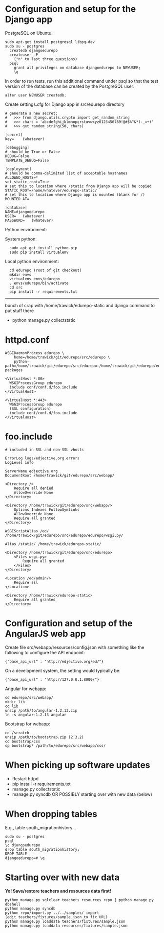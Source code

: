 Configuration and setup for the Django app
==========================================

PostgreSQL on Ubuntu:


```
sudo apt-get install postgresql libpq-dev
sudo su - postgres
  createdb djangoedurepo
  createuser -P
    ("n" to last three questions)
  psql
    grant all privileges on database djangoedurepo to NEWUSER;
    \q
```

In order to run tests, run this additional command under psql so that the test version of the database can be created by the PostgreSQL user:

```
alter user NEWUSER createdb;
```


Create settings.cfg for Django app in src/edurepo directory

```
# generate a new secret:
#   >>> from django.utils.crypto import get_random_string
#   >>> chars = 'abcdefghijklmnopqrstuvwxyz0123456789!@#$%^&*(-_=+)'
#   >>> get_random_string(50, chars)

[secret]
key=    (whatever)

[debugging]
# should be True or False
DEBUG=False
TEMPLATE_DEBUG=False

[deployment]
# should be comma-delimited list of acceptable hostnames
ALLOWED_HOSTS=*
set_static_root=True
# set this to location where /static from Django app will be copied
STATIC_ROOT=/home/whatever/edurepo-static/
# set this to location where Django app is mounted (blank for /)
MOUNTED_AT=

[database]
NAME=djangoedurepo
USER=   (whatever)
PASSWORD=   (whatever)
```

Python environment:

System python: 

```
  sudo apt-get install python-pip
  sudo pip install virtualenv
```

Local python environment:

```
  cd edurepo (root of git checkout)
  mkdir envs
  virtualenv envs/edurepo
  . envs/edurepo/bin/activate
  cd src
  pip install -r requirements.txt
```

---

bunch of crap with /home/trawick/edurepo-static and django command to put stuff there

* python manage.py collectstatic

httpd.conf
==========

```
WSGIDaemonProcess edurepo \
    home=/home/trawick/git/edurepo/src/edurepo \
    python-path=/home/trawick/git/edurepo/src/edurepo:/home/trawick/git/edurepo/envs/edurepo/lib/python2.6/site-packages

<VirtualHost *:80>
  WSGIProcessGroup edurepo
  include conf/conf.d/foo.include
</VirtualHost>

<VirtualHost *:443>
  WSGIProcessGroup edurepo
  (SSL configuration)
  include conf/conf.d/foo.include
</VirtualHost>
```

foo.include
===========

```
# included in SSL and non-SSL vhosts

ErrorLog logs/edjective.org.errors
LogLevel info

ServerName edjective.org
DocumentRoot /home/trawick/git/edurepo/src/webapp/

<Directory />
    Require all denied
    AllowOverride None
</Directory>

<Directory /home/trawick/git/edurepo/src/webapp/>
    Options Indexes FollowSymlinks
    AllowOverride None
    Require all granted
</Directory>

WSGIScriptAlias /ed/ /home/trawick/git/edurepo/src/edurepo/edurepo/wsgi.py/

Alias /static/ /home/trawick/edurepo-static/

<Directory /home/trawick/git/edurepo/src/edurepo>
    <Files wsgi.py>
        Require all granted
    </Files>
</Directory>

<Location /ed/admin/>
    Require ssl
</Location>

<Directory /home/trawick/edurepo-static>
    Require all granted
</Directory>
```

Configuration and setup of the AngularJS web app
================================================

Create file src/webapp/resources/config.json with something like the following
to configure the API endpoint:

```
{"base_api_url" : "http://edjective.org/ed/"}
```

On a development system, the setting would typically be:

```
{"base_api_url" : "http://127.0.0.1:8000/"}
```

Angular for webapp:

```
cd edurepo/src/webapp/
mkdir lib
cd lib
unzip /path/to/angular-1.2.13.zip
ln -s angular-1.2.13 angular
```

Bootstrap for webapp:

```
cd /scratch
unzip /path/to/bootstrap.zip (2.3.2)
cd bootstrap/css
cp bootstrap* /path/to/edurepo/src/webapp/css/
```

When picking up software updates
================================

* Restart httpd
* pip install -r requirements.txt
* manage.py collectstatic
* manage.py syncdb   OR POSSIBLY starting over with new data (below)

When dropping tables
====================

E.g., table south_migrationhistory...

```
sudo su - postgres
psql
\c djangoedurepo
drop table south_migrationhistory;
DROP TABLE
djangoedurepo=# \q
```

Starting over with new data
===========================

**Yo!  Save/restore teachers and resources data first!**

```
python manage.py sqlclear teachers resources repo | python manage.py dbshell
python manage.py syncdb
python repo/import.py ../../samples/ import
(edit teachers/fixtures/sample.json to fix URL)
python manage.py loaddata teachers/fixtures/sample.json
python manage.py loaddata resources/fixtures/sample.json
```
